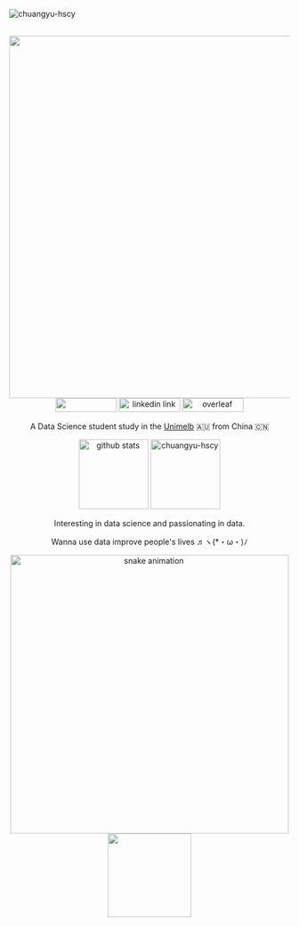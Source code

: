 <p align="left"> <img src="https://komarev.com/ghpvc/?username=chuangyu-hscy&label=Profile%20views&color=fd428d&style=badge" alt="chuangyu-hscy" /></p>

<!-- title/welcome words -->
<!-- <h1 align='center'>~ Hello (ฅ'ω'ฅ) ~ <br /> This is Rin Huang</h1>
 -->
<br />

<div align='center'><img src="https://capsule-render.vercel.app/api?type=waving&color=9be9e4&height=150&section=header&text=~%Hello %(ฅ'ω'ฅ)% ~%20 This %is % Rin %Huang&fontSize=25&fontColor=fff" width='650' /></div>



<!-- social media links -->
<div align='center'>
  <a href="https://www.instagram.com/chuangyu_hscy/" target="_blank"><img height='25' width=110 src="https://img.shields.io/badge/-Instagram-%23E4405F?style=for-the-badge&logo=instagram&logoColor=white" target="_blank"></a>
  <a href='https://www.linkedin.com/in/chuangyu-hscy/' alt='rin huang linkedin'><img src='https://img.shields.io/badge/LinkedIn-0077B5?style=for-the-badge&logo=linkedin&logoColor=white' alt='linkedin link' height='25' width=110></a>
<!--   <a href='https://www.instagram.com/chuangyu_hscy/' alt='rin huang instagram'><img src='https://img.shields.io/badge/Instagram-E4405F?style=for-the-badge&logo=instagram&logoColor=white' alt='instagram' height='25'></a> -->
  <a href="https://www.overleaf.com/read/crhyszcrnykm" alt=""><img src="https://img.shields.io/badge/Overleaf-47A141?style=for-the-badge&logo=Overleaf&logoColor=white" alt='overleaf' height='25' width=110/></a>
  
</div>

<!-- short description -->
<p align='center'>A Data Science student study in the <a href='https://www.unimelb.edu.au/' alt='unimelb'>Unimelb</a> 🇦🇺 from China 🇨🇳 </p>


<!-- github stats -->

<div align='center'>
  <img src='https://github-readme-stats.vercel.app/api?username=chuangyu-hscy&show_icons=true&count_private=true&theme=radical' alt='github stats' height=125>
  <img  height='125' src="https://github-readme-streak-stats.herokuapp.com/?user=chuangyu-hscy&theme=radical" alt="chuangyu-hscy" />
</div>

<!-- <div align='center'>
  <img width='275' src="https://github-readme-stats.vercel.app/api/top-langs/?username=chuangyu-hscy&layout=compact&langs_count=7&theme=radical"/>
</div> -->
 
<!-- 
<div align='center'><img src='https://github-profile-summary-cards.vercel.app/api/cards/profile-details?username=chuangyu-hscy&theme=monokai' alt='github stats' width='350'></div> -->


<div align='center' text-content='justify'>  
  <p>Interesting in data science and passionating in data.</p>
  <p>Wanna use data improve people's lives ♬ヽ(*・ω・)ﾉ  </p>
<div>

<img width='500' align='center' src="https://github.com/chuangyu-hscy/chuangyu-hscy/blob/output/github-contribution-grid-snake.svg" alt='snake animation' />

<img width=150  src="https://c.tenor.com/DBqjevyA2o4AAAAd/bongo-cat-codes.gif" align='center'/>
<!-- <img src="https://github.com/chuangyu-hscy/chuangyu-hscy/blob/output/metrics.plugin.languages.svg" /> -->
<!-- <hr align='center' width='550'/> -->

<!-- <h2 align='center'>More about Me</h2> -->
  
<!-- <table border="none" width='550'>
  <tr><p>🎓 Currently major in <a href='https://study.unimelb.edu.au/find/courses/major/data-science/'>Unimelb Data Science Undergrad &nbsp</a></p></tr>
  <tr><p>🗂️ I'm accumlating my tech skills & other soft skills &nbsp &nbsp &nbsp &nbsp</p></tr>
  <tr><p>👀 Looking for <b>ANY</b> Data Science related projects! &nbsp &nbsp &nbsp &nbsp &nbsp </p></tr>
  <tr><p>💬 Ask me about Unimelb DS undergrad experience! &nbsp &nbsp</p></tr>

</table> -->

<!--   <tr><p>📄 Check my <a href='https://www.overleaf.com/read/crhyszcrnykm' alt='overleaf resume'>resume</a></p></tr> -->
 
<!-- <hr align='center' width='550'/> -->

<!-- Programming skills related -->

<!-- <h2 align='center'>Programming Skills</h2>

<table align='center' width='550' style='border=none'>
  <tr>
    <td width='150'><b>Data Science</b></td>
    <td width='400'>
      <img src='https://img.shields.io/badge/Python-FFD43B?style=for-the-badge&logo=python&logoColor=blue' alt='python' />
      <img src='https://img.shields.io/badge/R-276DC3?style=for-the-badge&logo=r&logoColor=white' alt='r' />
      <img src='https://img.shields.io/badge/Pandas-2C2D72?style=for-the-badge&logo=pandas&logoColor=white' alt='pandas' />
      <img src='https://img.shields.io/badge/Numpy-777BB4?style=for-the-badge&logo=numpy&logoColor=white' alt='numpy'/>
      <img src='https://img.shields.io/badge/scikit_learn-F7931E?style=for-the-badge&logo=scikit-learn&logoColor=white' alt='sklearn'/>
      <img src='https://img.shields.io/badge/SciPy-654FF0?style=for-the-badge&logo=SciPy&logoColor=white' alt='scipy' />
      <img src='https://img.shields.io/badge/TensorFlow-FF6F00?style=for-the-badge&logo=TensorFlow&logoColor=white' alt='tensorflow'>
    </td>
  </tr>
  
  <tr>
    <td width='150'><b>Other Skills</b></td>
    <td width='400'><img src="https://img.shields.io/badge/LaTeX-47A141?style=for-the-badge&logo=LaTeX&logoColor=white" alt='latex'/></td>
  </tr>
                             
</table> -->
 
